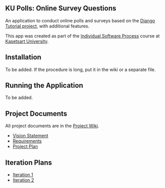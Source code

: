 ## KU Polls: Online Survey Questions 

An application to conduct online polls and surveys based
on the [Django Tutorial project](https://docs.djangoproject.com/en/5.1/intro/tutorial01/), with
additional features.

This app was created as part of the [Individual Software Process](
https://cpske.github.io/ISP) course at [Kasetsart University](https://www.ku.ac.th).

## Installation

To be added. If the procedure is long, put it in the wiki or a separate file.

## Running the Application

To be added.

## Project Documents

All project documents are in the [Project Wiki](../../wiki/Home).

- [Vision Statement](../../wiki/Vision-and-Scope)
- [Requirements](../../wiki/Requirements)
- [Project Plan](../../wiki/Project-Plan)

## Iteration Plans
- [Iteration 1](../../wiki/Iteration-1-Plan)
- [Iteration 2](../../wiki/Iteration-2-Plan)

